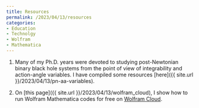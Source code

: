 ```yaml
---
title: Resources
permalink: /2023/04/13/resources
categories:
- Education
- Technolgy
- Wolfram
- Mathematica
---
```




1. Many of my Ph.D. years were devoted to studying post-Newtonian
binary black hole systems from the point of view of integrability and
action-angle variables. I have compiled some resources 
[here]({{ site.url }}/2023/04/13/pn-aa-variables).


2. On [this page]({{ site.url }}/2023/04/13/wolfram_cloud), I show how to run 
Wolfram Mathematica codes for free on 
[Wolfram Cloud](https://www.wolframcloud.com/).


